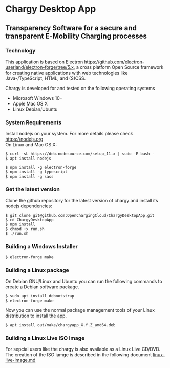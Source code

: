 # Chargy Desktop App
## Transparency Software for a secure and transparent E-Mobility Charging processes

### Technology
This application is based on Electron https://github.com/electron-userland/electron-forge/tree/5.x, a cross platform Open Source framework for creating native applications with web technologies like Java-/TypeScript, HTML, and (S)CSS.    

Chargy is developed for and tested on the following operating systems

 - Microsoft Windows 10+
 - Apple Mac OS X
 - Linux Debian/Ubuntu


### System Requirements

Install nodejs on your system. For more details please check https://nodejs.org    
On Linux and Mac OS X:

```
$ curl -sL https://deb.nodesource.com/setup_11.x | sudo -E bash -
$ apt install nodejs

$ npm install -g electron-forge
$ npm install -g typescript
$ npm install -g sass
```


### Get the latest version

Clone the github repository for the latest version of chargy and install
its nodejs dependencies:
```
$ git clone git@github.com:OpenChargingCloud/ChargyDesktopApp.git
$ cd ChargyDesktopApp
$ npm install
$ chmod +x run.sh
$ ./run.sh
```


### Building a Windows Installer

```
$ electron-forge make
```


### Building a Linux package

On Debian GNU/Linux and Ubuntu you can run the following commands to create a Debian software package.
```
$ sudo apt install debootstrap
$ electron-forge make
```

Now you can use the normal package management tools of your Linux distribution to install the app.
```
$ apt install out/make/chargyapp_X.Y.Z_amd64.deb
```


### Building a Linux Live ISO Image

For sepcial users like the  chargy is also available as a Linux Live CD/DVD. The creation of the ISO iamge is described in the following document [linux-live-image.md](https://github.com/OpenChargingCloud/ChargyDesktopApp/blob/master/linux-live-image.md)
